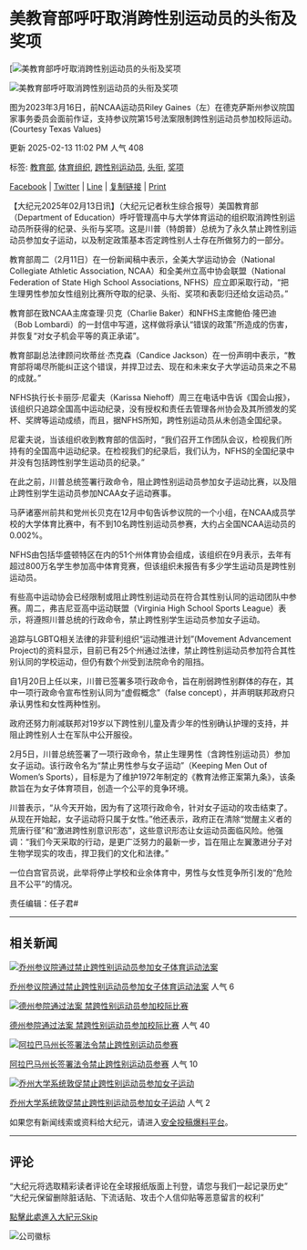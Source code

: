 # 美教育部呼吁取消跨性别运动员的头衔及奖项

[![美教育部呼吁取消跨性别运动员的头衔及奖项](https://i.epochtimes.com/assets/uploads/2023/03/id13957715-Image-4-600x400.jpeg)

![美教育部呼吁取消跨性别运动员的头衔及奖项](https://i.epochtimes.com/assets/uploads/2023/03/id13957715-Image-4-600x400.jpeg)

图为2023年3月16日，前NCAA运动员Riley Gaines（左）在德克萨斯州参议院国家事务委员会面前作证，支持参议院第15号法案限制跨性别运动员参加校际运动。(Courtesy Texas Values)

更新 2025-02-13 11:02 PM 人气 408

标签: [教育部](https://www.epochtimes.com/gb/tag/%E6%95%99%E8%82%B2%E9%83%A8.html), [体育组织](https://www.epochtimes.com/gb/tag/%E4%BD%93%E8%82%B2%E7%BB%84%E7%BB%87.html), [跨性别运动员](https://www.epochtimes.com/gb/tag/%E8%B7%A8%E6%80%A7%E5%88%AB%E8%BF%90%E5%8A%A8%E5%91%98.html), [头衔](https://www.epochtimes.com/gb/tag/%E5%A4%B4%E8%A1%94.html), [奖项](https://www.epochtimes.com/gb/tag/%E5%A5%96%E9%A1%B9.html)

[Facebook](https://www.facebook.com/sharer/sharer.php?u=https%3A%2F%2Fwww.epochtimes.com%2Fgb%2F25%2F2%2F13%2Fn14436591.htm) | [Twitter](https://twitter.com/intent/tweet?text=%E7%BE%8E%E6%95%99%E8%82%B2%E9%83%A8%E5%91%BC%E7%B1%B2%E5%8F%96%E6%B6%88%E8%B7%A8%E6%80%A7%E5%88%A5%E9%81%8B%E5%8B%95%E5%93%A1%E7%9A%84%E9%A0%AD%E9%8A%9C%E5%8F%8A%E7%8D%8E%E9%A0%85&via=dajiyuan&url=https%3A%2F%2Fwww.epochtimes.com%2Fgb%2F25%2F2%2F13%2Fn14436591.htm) | [Line](https://line.me/R/msg/text/?%E7%BE%8E%E6%95%99%E8%82%B2%E9%83%A8%E5%91%BC%E7%B1%B2%E5%8F%96%E6%B6%88%E8%B7%A8%E6%80%A7%E5%88%A5%E9%81%8B%E5%8B%95%E5%93%A1%E7%9A%84%E9%A0%AD%E9%8A%9C%E5%8F%8A%E7%8D%8E%E9%A0%85https://www.epochtimes.com/gb/25/2/13/n14436591.htm?openExternalBrowser=1) | [复制链接](javascript:void(0)) | [Print](#Print)

【大纪元2025年02月13日讯】（大纪元记者秋生综合报导）美国教育部（Department of Education）呼吁管理高中与大学体育运动的组织取消跨性别运动员所获得的纪录、头衔与奖项。这是川普（特朗普）总统为了永久禁止跨性别运动员参加女子运动，以及制定政策基本否定跨性别人士存在所做努力的一部分。

教育部周二（2月11日）在一份新闻稿中表示，全美大学运动协会（National Collegiate Athletic Association, NCAA）和全美州立高中协会联盟（National Federation of State High School Associations, NFHS）应立即采取行动，“把生理男性参加女性组别比赛所夺取的纪录、头衔、奖项和表彰归还给女运动员。”

教育部在致NCAA主席查理‧贝克（Charlie Baker）和NFHS主席鲍伯‧隆巴迪（Bob Lombardi）的一封信中写道，这样做将承认“错误的政策”所造成的伤害，并恢复“对女子机会平等的真正承诺”。

教育部副总法律顾问坎蒂丝‧杰克森（Candice Jackson）在一份声明中表示，“教育部将竭尽所能纠正这个错误，并捍卫过去、现在和未来女子大学运动员来之不易的成就。”

NFHS执行长卡丽莎‧尼霍夫（Karissa Niehoff）周三在电话中告诉《国会山报》，该组织只追踪全国高中运动纪录，没有授权和责任去管理各州协会及其所颁发的奖杯、奖牌等运动成绩，而且，据NFHS所知，跨性别运动员从未创造全国纪录。

尼霍夫说，当该组织收到教育部的信函时，“我们召开工作团队会议，检视我们所持有的全国高中运动纪录。在检视我们的纪录后，我们认为，NFHS的全国纪录中并没有包括跨性别学生运动员的纪录。”

在此之前，川普总统签署行政命令，阻止跨性别运动员参加女子运动比赛，以及阻止跨性别学生运动员参加NCAA女子运动赛事。

马萨诸塞州前共和党州长贝克在12月中旬告诉参议院的一个小组，在NCAA成员学校的大学体育比赛中，有不到10名跨性别运动员参赛，大约占全国NCAA运动员的0.002%。

NFHS由包括华盛顿特区在内的51个州体育协会组成，该组织在9月表示，去年有超过800万名学生参加高中体育竞赛，但该组织未报告有多少学生运动员是跨性别运动员。

有些高中运动协会已经限制或阻止跨性别运动员在符合其性别认同的运动团队中参赛。周二，弗吉尼亚高中运动联盟（Virginia High School Sports League）表示，将遵照川普总统的行政命令，禁止跨性别学生运动员参加女子运动。

追踪与LGBTQ相关法律的非营利组织“运动推进计划”(Movement Advancement Project)的资料显示，目前已有25个州通过法律，禁止跨性别运动员参加符合其性别认同的学校运动，但仍有数个州受到法院命令的阻挡。

自1月20日上任以来，川普已签署多项行政命令，旨在削弱跨性别群体的存在，其中一项行政命令宣布性别认同为“虚假概念”（false concept），并声明联邦政府只承认男性和女性两种性别。

政府还努力削减联邦对19岁以下跨性别儿童及青少年的性别确认护理的支持，并阻止跨性别人士在军队中公开服役。

2月5日，川普总统签署了一项行政命令，禁止生理男性（含跨性别运动员）参加女子运动。该行政令名为“禁止男性参与女子运动”（Keeping Men Out of Women’s Sports），目标是为了维护1972年制定的《教育法修正案第九条》，该条款旨在为女子体育项目，创造一个公平的竞争环境。

川普表示，“从今天开始，因为有了这项行政命令，针对女子运动的攻击结束了。从现在开始起，女子运动将只属于女性。”他还表示，政府正在清除“觉醒主义者的荒唐行径”和“激进跨性别意识形态”，这些意识形态让女运动员面临风险。他强调：“我们今天采取的行动，是更广泛努力的最新一步，旨在阻止左翼激进分子对生物学现实的攻击，捍卫我们的文化和法律。”

一位白宫官员说，此举将停止学校和业余体育中，男性与女性竞争所引发的“危险且不公平”的情况。

责任编辑：任子君#

---

## 相关新闻

[![乔州参议院通过禁止跨性别运动员参加女子体育运动法案](/assets/themes/djy/images/djy_post_default_featured_image_320x200.jpg)](https://www.epochtimes.com/gb/22/3/3/n13617948.htm)

[乔州参议院通过禁止跨性别运动员参加女子体育运动法案](https://www.epochtimes.com/gb/22/3/3/n13617948.htm) 人气 6

[![德州参院通过法案 禁跨性别运动员参加校际比赛](https://i.epochtimes.com/assets/uploads/2023/03/id13957715-Image-4-320x200.jpeg)](https://www.epochtimes.com/gb/23/3/24/n13957714.htm)

[德州参院通过法案 禁跨性别运动员参加校际比赛](https://www.epochtimes.com/gb/23/3/24/n13957714.htm) 人气 40

[![阿拉巴马州长签署法令禁止跨性别运动员参赛](/assets/themes/djy/images/djy_post_default_featured_image_320x200.jpg)](https://www.epochtimes.com/gb/23/6/8/n14012040.htm)

[阿拉巴马州长签署法令禁止跨性别运动员参赛](https://www.epochtimes.com/gb/23/6/8/n14012040.htm) 人气 10

[![乔州大学系统敦促禁止跨性别运动员参加女子运动](/assets/themes/djy/images/djy_post_default_featured_image_320x200.jpg)](https://www.epochtimes.com/gb/24/10/17/n14352067.htm)

[乔州大学系统敦促禁止跨性别运动员参加女子运动](https://www.epochtimes.com/gb/24/10/17/n14352067.htm) 人气 2

如果您有新闻线索或资料给大纪元，请进入[安全投稿爆料平台](https://tougao.epochtimes.com/tougao_gb.php)。

---

## 评论

“大纪元将选取精彩读者评论在全球报纸版面上刊登，请您与我们一起记录历史” “大纪元保留删除脏话贴、下流话贴、攻击个人信仰贴等恶意留言的权利”

[點擊此處進入大紀元Skip](#)

![公司徽标](https://cdn.cookielaw.org/logos/b47a4d8a-645c-4d8d-8da1-73d781dd8fd7/018e5e81-2fda-7594-aecd-1735df19900a/ac1d1c24-f131-463a-af8a-4d97c865a9ca/DJY-Web-Logo-new.png)